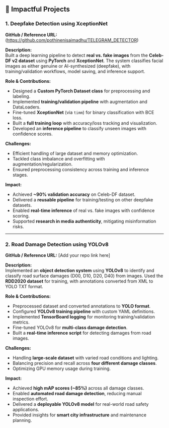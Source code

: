 ## 🚀 Impactful Projects

### 1. Deepfake Detection using XceptionNet
**GitHub / Reference URL:** (https://github.com/pothinenisaimadhu/TELEGRAM_DETECTOR)

**Description:**  
Built a deep learning pipeline to detect **real vs. fake images** from the **Celeb-DF v2 dataset** using **PyTorch** and **XceptionNet**. The system classifies facial images as either genuine or AI-synthesized (deepfake), with training/validation workflows, model saving, and inference support.  

**Role & Contributions:**  
- Designed a **Custom PyTorch Dataset class** for preprocessing and labeling.  
- Implemented **training/validation pipeline** with augmentation and DataLoaders.  
- Fine-tuned **XceptionNet** (via `timm`) for binary classification with BCE loss.  
- Built a **full training loop** with accuracy/loss tracking and visualization.  
- Developed an **inference pipeline** to classify unseen images with confidence scores.  

**Challenges:**  
- Efficient handling of large dataset and memory optimization.  
- Tackled class imbalance and overfitting with augmentation/regularization.  
- Ensured preprocessing consistency across training and inference stages.  

**Impact:**  
- Achieved **~90% validation accuracy** on Celeb-DF dataset.  
- Delivered a **reusable pipeline** for training/testing on other deepfake datasets.  
- Enabled **real-time inference** of real vs. fake images with confidence scoring.  
- Supported **research in media authenticity**, mitigating misinformation risks.  

---

### 2. Road Damage Detection using YOLOv8
**GitHub / Reference URL:** [Add your repo link here]

**Description:**  
Implemented an **object detection system** using **YOLOv8** to identify and classify road surface damages (D00, D10, D20, D40) from images. Used the **RDD2020 dataset** for training, with annotations converted from XML to YOLO TXT format.  

**Role & Contributions:**  
- Preprocessed dataset and converted annotations to **YOLO format**.  
- Configured **YOLOv8 training pipeline** with custom YAML definitions.  
- Implemented **TensorBoard logging** for monitoring training/validation metrics.  
- Fine-tuned YOLOv8 for **multi-class damage detection**.  
- Built a **real-time inference script** for detecting damages from road images.  

**Challenges:**  
- Handling **large-scale dataset** with varied road conditions and lighting.  
- Balancing precision and recall across **four different damage classes**.  
- Optimizing GPU memory usage during training.  

**Impact:**  
- Achieved **high mAP scores (~85%)** across all damage classes.  
- Enabled **automated road damage detection**, reducing manual inspection effort.  
- Delivered a **deployable YOLOv8 model** for real-world road safety applications.  
- Provided insights for **smart city infrastructure** and maintenance planning.  

